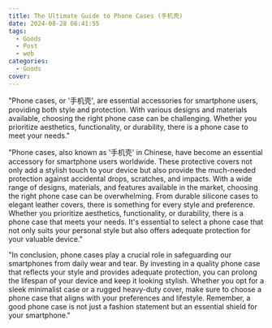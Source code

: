 ```yaml
---
title: The Ultimate Guide to Phone Cases (手机壳)
date: 2024-08-28 06:41:55
tags:
  - Goods
  - Post
  - web
categories:
  - Goods
cover: 
---
```


"Phone cases, or '手机壳', are essential accessories for smartphone users, providing both style and protection. With various designs and materials available, choosing the right phone case can be challenging. Whether you prioritize aesthetics, functionality, or durability, there is a phone case to meet your needs."

"Phone cases, also known as '手机壳' in Chinese, have become an essential accessory for smartphone users worldwide. These protective covers not only add a stylish touch to your device but also provide the much-needed protection against accidental drops, scratches, and impacts. With a wide range of designs, materials, and features available in the market, choosing the right phone case can be overwhelming. From durable silicone cases to elegant leather covers, there is something for every style and preference. Whether you prioritize aesthetics, functionality, or durability, there is a phone case that meets your needs. It's essential to select a phone case that not only suits your personal style but also offers adequate protection for your valuable device."

"In conclusion, phone cases play a crucial role in safeguarding our smartphones from daily wear and tear. By investing in a quality phone case that reflects your style and provides adequate protection, you can prolong the lifespan of your device and keep it looking stylish. Whether you opt for a sleek minimalist case or a rugged heavy-duty cover, make sure to choose a phone case that aligns with your preferences and lifestyle. Remember, a good phone case is not just a fashion statement but an essential shield for your smartphone."
